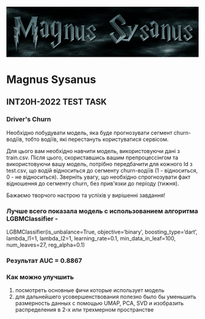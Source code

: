 ![Magnus Sysanus](coollogo_com-22683573.png)
# Magnus Sysanus
## INT20H-2022 TEST TASK
### Driver's Churn

Необхідно побудувати модель, яка буде прогнозувати сегмент churn-водіїв, тобто водіїв, які перестануть користуватися сервісом.

Для цього вам необхідно навчити модель, використовуючи дані з train.csv. Після цього, скориставшись вашим препроцессінгом та використовуючи вашу модель, потрібно передбачити для кожного Id з test.csv, що водій відноситься до сегменту churn-водіїв (1 - відноситься, 0 - не відноситься).
Зверніть увагу, що необхідно спрогнозувати факт відношення до сегменту churn, без прив'язки до періоду (тижня).

Бажаємо творчого настрою та успіхів у вирішенні завдання!


### Лучше всего показала модель с использованием алгоритма LGBMClassifier -
LGBMClassifier(is_unbalance=True, objective=‘binary’, boosting_type=‘dart’, lambda_l1=1, lambda_l2=1, learning_rate=0.1, min_data_in_leaf=100, num_leaves=27, reg_alpha=0.1)

### Результат AUC = 0.8867

### Как можно улучшить
1. посмотреть основные фичи которые использует модель
1. для дальнейшего усовершенствования полезно было бы уменьшить размерность данных с помощью UMAP, PCA, SVD и изобразить распределения в 2-х или трехмерном пространстве
